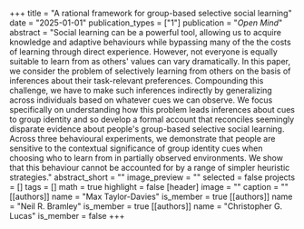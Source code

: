 +++
title = "A rational framework for group-based selective social learning"
date = "2025-01-01"
publication_types = ["1"]
publication = "_Open Mind_"
abstract = "Social learning can be a powerful tool, allowing us to acquire knowledge and adaptive behaviours while bypassing many of the the costs of learning through direct experience. However, not everyone is equally suitable to learn from as others' values can vary dramatically. In this paper, we consider the problem of selectively learning from others on the basis of inferences about their task-relevant preferences. Compounding this challenge, we have to make such inferences indirectly by generalizing across individuals based on whatever cues we can observe. We focus specifically on understanding how this problem leads inferences about cues to group identity and so develop a formal account that reconciles seemingly disparate evidence about people's group-based selective social learning. Across three behavioural experiments, we demonstrate that people are sensitive to the contextual significance of group identity cues when choosing who to learn from in partially observed environments. We show that this behaviour cannot be accounted for by a range of simpler heuristic strategies."
abstract_short = ""
image_preview = ""
selected = false
projects = []
tags = []
math = true
highlight = false
[header]
image = ""
caption = ""
[[authors]]
	name = "Max Taylor-Davies"
	is_member = true
[[authors]]
	name = "Neil R. Bramley"
	is_member = true
[[authors]]
	name = "Christopher G. Lucas"
	is_member = false
+++

